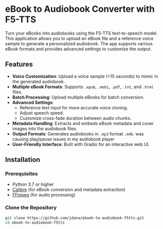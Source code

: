 # eBook to Audiobook Converter with F5-TTS

Turn your eBooks into audiobooks using the F5-TTS text-to-speech model. This application allows you to upload an eBook file and a reference voice sample to generate a personalized audiobook. The app supports various eBook formats and provides advanced settings to customize the output.

## Features

- **Voice Customization**: Upload a voice sample (<15 seconds) to mimic in the generated audiobook.
- **Multiple eBook Formats**: Supports `.epub`, `.mobi`, `.pdf`, `.txt`, and `.html` files.
- **Batch Processing**: Upload multiple eBooks for batch conversion.
- **Advanced Settings**:
  - Reference text input for more accurate voice cloning.
  - Adjust speech speed.
  - Customize cross-fade duration between audio chunks.
- **Metadata Handling**: Extracts and embeds eBook metadata and cover images into the audiobook files.
- **Output Formats**: Generates audiobooks in `.mp3` format `.m4b`. was causing play/pause issues in my audiobook player
- **User-Friendly Interface**: Built with Gradio for an interactive web UI.

## Installation

### Prerequisites

- Python 3.7 or higher
- [Calibre](https://calibre-ebook.com/download) (for eBook conversion and metadata extraction)
- [FFmpeg](https://ffmpeg.org/download.html) (for audio processing)

### Clone the Repository

```bash
git clone https://github.com/jdana/ebook-to-audiobook-f5tts.git
cd ebook-to-audiobook-f5tts
